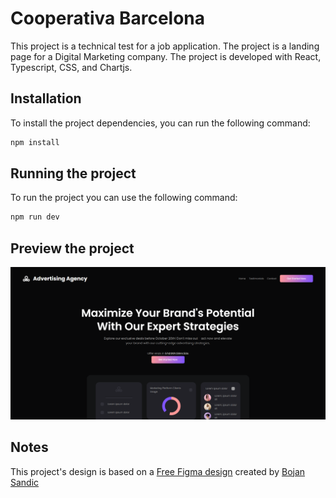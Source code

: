 # Cooperativa Barcelona

This project is a technical test for a job application. The project is a landing page for a Digital Marketing company. The project is developed with React, Typescript, CSS, and Chartjs.



## Installation

To install the project dependencies, you can run the following command:

```bash
npm install
```

## Running the project

To run the project you can use the following command:

```bash
npm run dev
```

## Preview the project

![Project Home page](docs/image.png)



## Notes

This project's design is based on a [Free Figma design](https://www.figma.com/community/file/1158321567797278039) created by [Bojan Sandic](https://www.figma.com/@inkyy)